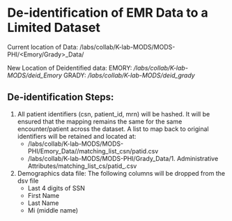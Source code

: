 # De-identification of EMR Data to a Limited Dataset

Current location of Data:  /labs/collab/K-lab-MODS/MODS-PHI/<Emory/Grady>_Data/

New Location of Deidentified data: 
EMORY: */labs/collab/K-lab-MODS/deid_Emory*
GRADY: */labs/collab/K-lab-MODS/deid_grady*

## De-identification Steps:

  1. All patient identifiers (csn, patient_id, mrn) will be hashed. It will be ensured that the mapping remains the same for the same encounter/patient across the dataset. 
     A list to map back to original identifiers will be retained and located at: 
     * /labs/collab/K-lab-MODS/MODS-PHI/Emory_Data/<year>/matching_list_csn/patid.csv
     * /labs/collab/K-lab-MODS/MODS-PHI/Grady_Data/1. Administrative Attributes/matching_list_cs/patid_<year>.csv
  2. Demographics data file: The following columns will be dropped from the dsv file
      * Last 4 digits of SSN
      * First Name 
      * Last Name
      * Mi (middle name)
     
